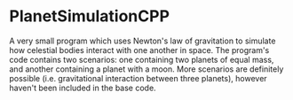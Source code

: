 # PlanetSimulationCPP
A very small program which uses Newton's law of gravitation to simulate how celestial bodies interact with one another in space. The program's code contains two scenarios: one containing two planets of equal mass, and another containing a planet with a moon. More scenarios are definitely possible (i.e. gravitational interaction between three planets), however haven't been included in the base code.
